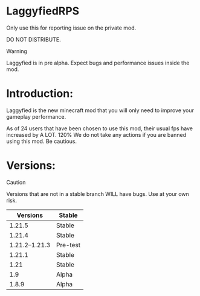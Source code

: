 # LaggyfiedRPS


Only use this for reporting issue on the private mod.

DO NOT DISTRIBUTE.


> [!WARNING]
> Laggyfied is in pre alpha. Expect bugs and performance issues inside the mod.

# Introduction:

Laggyfied is the new minecraft mod that you will only need to improve your gameplay performance.

As of 24 users that have been chosen to use this mod, their usual fps have increased by A LOT. 120%
We do not take any actions if you are banned using this mod. Be cautious.

# Versions:
> [!CAUTION]
> Versions that are not in a stable branch WILL have bugs. Use at your own risk.

<table>
  <thead>
    <tr>
      <th>Versions</th>
      <th>Stable</th>
    </tr>
  </thead>
  <tbody>
    <tr>
      <td>1.21.5</td>
      <td>Stable</td>
    </tr>
    <tr>
      <td>1.21.4</td>
      <td>Stable</td>
    </tr>
    <tr>
      <td>1.21.2–1.21.3</td>
      <td>Pre-test</td>
    </tr>
    <tr>
      <td>1.21.1</td>
      <td>Stable</td>
    </tr>
    <tr>
      <td>1.21</td>
      <td>Stable</td>
    </tr>
    <tr>
      <td>1.9</td>
      <td>Alpha</td>
    </tr>
    <tr>
      <td>1.8.9</td>
      <td>Alpha</td>
    </tr>
  </tbody>
</table>

